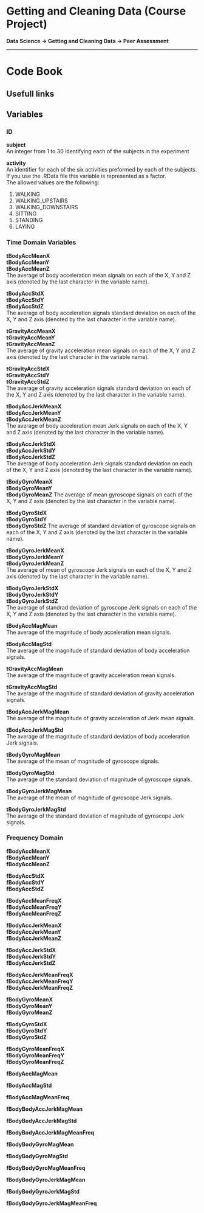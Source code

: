 # Getting and Cleaning Data (Course Project)  
**Data Science -> Getting and Cleaning Data -> Peer Assessment**   
   
   
-------------------  
# Code Book  

## Usefull links


## Variables

### ID

**subject**  
An integer from 1 to 30 identifying each of the subjects in the experiment

**activity**  
An identifier for each of the six activities preformed by each of the subjects. If you use the .RData file this variable is represented as a factor.   
The allowed values are the following:

1. WALKING  
2. WALKING_UPSTAIRS  
3. WALKING_DOWNSTAIRS  
4. SITTING  
5. STANDING  
6. LAYING  

### Time Domain Variables   

**tBodyAccMeanX**  
**tBodyAccMeanY**  
**tBodyAccMeanZ**  
The average of body acceleration mean signals on each of the X, Y and Z axis (denoted by the last character in the variable name).  

**tBodyAccStdX**  
**tBodyAccStdY**  
**tBodyAccStdZ**   
The average of body acceleration signals standard deviation on each of the X, Y and Z axis (denoted by the last character in the variable name).  

**tGravityAccMeanX**  
**tGravityAccMeanY**  
**tGravityAccMeanZ**   
The average of gravity acceleration mean signals on each of the X, Y and Z axis (denoted by the last character in the variable name).  

**tGravityAccStdX**  
**tGravityAccStdY**  
**tGravityAccStdZ**   
The average of gravity acceleration signals standard deviation on each of the X, Y and Z axis (denoted by the last character in the variable name). 

**tBodyAccJerkMeanX**  
**tBodyAccJerkMeanY**  
**tBodyAccJerkMeanZ**   
The average of body acceleration mean Jerk signals on each of the X, Y and Z axis (denoted by the last character in the variable name).  

**tBodyAccJerkStdX**  
**tBodyAccJerkStdY**  
**tBodyAccJerkStdZ**   
The average of body acceleration Jerk signals standard deviation on each of the X, Y and Z axis (denoted by the last character in the variable name).  

**tBodyGyroMeanX**  
**tBodyGyroMeanY**  
**tBodyGyroMeanZ**
The average of mean gyroscope signals on each of the X, Y and Z axis (denoted by the last character in the variable name).  

**tBodyGyroStdX**  
**tBodyGyroStdY**  
**tBodyGyroStdZ**
The average of standard deviation of gyroscope signals on each of the X, Y and Z axis (denoted by the last character in the variable name).  

**tBodyGyroJerkMeanX**  
**tBodyGyroJerkMeanY**  
**tBodyGyroJerkMeanZ**  
The average of mean of gyroscope Jerk signals on each of the X, Y and Z axis (denoted by the last character in the variable name).  

**tBodyGyroJerkStdX**  
**tBodyGyroJerkStdY**  
**tBodyGyroJerkStdZ**  
The average of standrad deviation of gyroscope Jerk signals on each of the X, Y and Z axis (denoted by the last character in the variable name).  

**tBodyAccMagMean**  
The average of the magnitude of body acceleration mean signals.  

**tBodyAccMagStd**  
The average of the magnitude of standard deviation of body acceleration signals.  

**tGravityAccMagMean**  
The average of the magnitude of gravity acceleration mean signals.  

**tGravityAccMagStd**  
The average of the magnitude of standard deviation of gravity acceleration signals.  

**tBodyAccJerkMagMean**  
The average of the magnitude of gravity acceleration of Jerk mean signals.  

**tBodyAccJerkMagStd**  
The average of the magnitude of standard deviation of body acceleration Jerk signals.  

**tBodyGyroMagMean**  
The average of the mean of magnitude of gyroscope signals.  

**tBodyGyroMagStd**  
The average of the standard deviation of magnitude of gyroscope signals.  

**tBodyGyroJerkMagMean**  
The average of the mean of magnitude of gyroscope Jerk signals.  

**tBodyGyroJerkMagStd**  
The average of the standard deviation of magnitude of gyroscope Jerk signals.  

### Frequency Domain   


**fBodyAccMeanX**  
**fBodyAccMeanY**  
**fBodyAccMeanZ**  


**fBodyAccStdX**  
**fBodyAccStdY**  
**fBodyAccStdZ**  


**fBodyAccMeanFreqX**  
**fBodyAccMeanFreqY**  
**fBodyAccMeanFreqZ**  


**fBodyAccJerkMeanX**  
**fBodyAccJerkMeanY**  
**fBodyAccJerkMeanZ**  


**fBodyAccJerkStdX**  
**fBodyAccJerkStdY**  
**fBodyAccJerkStdZ**  


**fBodyAccJerkMeanFreqX**  
**fBodyAccJerkMeanFreqY**  
**fBodyAccJerkMeanFreqZ**  


**fBodyGyroMeanX**  
**fBodyGyroMeanY**  
**fBodyGyroMeanZ**  


**fBodyGyroStdX**  
**fBodyGyroStdY**  
**fBodyGyroStdZ**  


**fBodyGyroMeanFreqX**  
**fBodyGyroMeanFreqY**  
**fBodyGyroMeanFreqZ**  


**fBodyAccMagMean**

**fBodyAccMagStd**

**fBodyAccMagMeanFreq**

**fBodyBodyAccJerkMagMean**

**fBodyBodyAccJerkMagStd**

**fBodyBodyAccJerkMagMeanFreq**

**fBodyBodyGyroMagMean**

**fBodyBodyGyroMagStd**

**fBodyBodyGyroMagMeanFreq**

**fBodyBodyGyroJerkMagMean**

**fBodyBodyGyroJerkMagStd**

**fBodyBodyGyroJerkMagMeanFreq**
